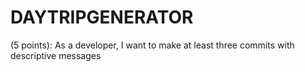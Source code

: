 # DAYTRIPGENERATOR


(5 points): As a developer, I want to make at least three commits with descriptive messages
